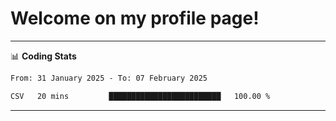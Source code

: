 # Welcome on my profile page!
<!-- print(("dralla"[::-1]+"s").capitalize()) -->

<!-- ---
👨🏻‍💻 **Busy With**
* Learning new Skills.
* Building small Projects.
* Being helpful. -->

---
📊 **Coding Stats**
<!--START_SECTION:waka-->

```txt
From: 31 January 2025 - To: 07 February 2025

CSV   20 mins         █████████████████████████   100.00 %
```

<!--END_SECTION:waka-->
---
